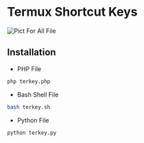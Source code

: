 # Termux Shortcut Keys
![Pict For All File](https://images2.imgbox.com/9c/38/VmYEF6Pa_o.png)

Installation
------------
* PHP File
```bash
php terkey.php
```
* Bash Shell File
```bash
bash terkey.sh
```
* Python File
```bash
python terkey.py
```